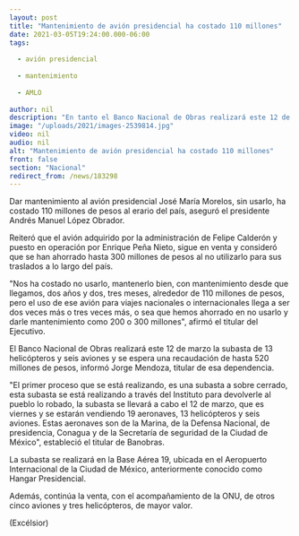 ```yaml
---
layout: post
title: "Mantenimiento de avión presidencial ha costado 110 millones"
date: 2021-03-05T19:24:00.000-06:00
tags:
  
  - avión presidencial
  
  - mantenimiento
  
  - AMLO
  
author: nil
description: "En tanto el Banco Nacional de Obras realizará este 12 de marzo la subasta de 13 helicópteros y seis aviones; se espera una recaudación de hasta 520 mdp"
image: "/uploads/2021/images-2539814.jpg"
video: nil
audio: nil
alt: "Mantenimiento de avión presidencial ha costado 110 millones"
front: false
section: "Nacional"
redirect_from: /news/183298
---
```


Dar mantenimiento al avión presidencial José María Morelos, sin usarlo, ha costado 110 millones de pesos al erario del país, aseguró el presidente Andrés Manuel López Obrador.

Reiteró que el avión adquirido por la administración de Felipe Calderón y puesto en operación por Enrique Peña Nieto, sigue en venta y consideró que se han ahorrado hasta 300 millones de pesos al no utilizarlo para sus traslados a lo largo del país.

"Nos ha costado no usarlo, mantenerlo bien, con mantenimiento desde que llegamos, dos años y dos, tres meses, alrededor de 110 millones de pesos, pero el uso de ese avión para viajes nacionales o internacionales llega a ser dos veces más o tres veces más, o sea que hemos ahorrado en no usarlo y darle mantenimiento como 200 o 300 millones", afirmó el titular del Ejecutivo.

El Banco Nacional de Obras realizará este 12 de marzo la subasta de 13 helicópteros y seis aviones y se espera una recaudación de hasta 520 millones de pesos, informó Jorge Mendoza, titular de esa dependencia.

"El primer proceso que se está realizando, es una subasta a sobre cerrado, esta subasta se está realizando a través del Instituto para devolverle al pueblo lo robado, la subasta se llevará a cabo el 12 de marzo, que es viernes y se estarán vendiendo 19 aeronaves, 13 helicópteros y seis aviones. Estas aeronaves son de la Marina, de la Defensa Nacional, de presidencia, Conagua y de la Secretaría de seguridad de la Ciudad de México", estableció el titular de Banobras.

La subasta se realizará en la Base Aérea 19, ubicada en el Aeropuerto Internacional de la Ciudad de México, anteriormente conocido como Hangar Presidencial.

Además, continúa la venta, con el acompañamiento de la ONU, de otros cinco aviones y tres helicópteros, de mayor valor.

(Excélsior)